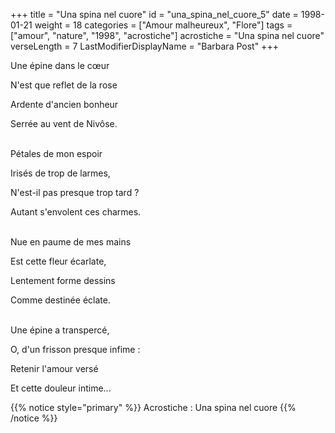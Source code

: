 +++
title = "Una spina nel cuore"
id = "una_spina_nel_cuore_5"
date = 1998-01-21
weight = 18
categories = ["Amour malheureux", "Flore"]
tags = ["amour", "nature", "1998", "acrostiche"]
acrostiche = "Una spina nel cuore"
verseLength = 7
LastModifierDisplayName = "Barbara Post"
+++

Une épine dans le cœur

N'est que reflet de la rose

Ardente d'ancien bonheur

Serrée au vent de Nivôse.

 \
Pétales de mon espoir

Irisés de trop de larmes,

N'est-il pas presque trop tard ?

Autant s'envolent ces charmes.

 \
Nue en paume de mes mains

Est cette fleur écarlate,

Lentement forme dessins

Comme destinée éclate.

 \
Une épine a transpercé,

O, d'un frisson presque infime :

Retenir l'amour versé

Et cette douleur intime...

{{% notice style="primary" %}}
Acrostiche : Una spina nel cuore
{{% /notice %}}
